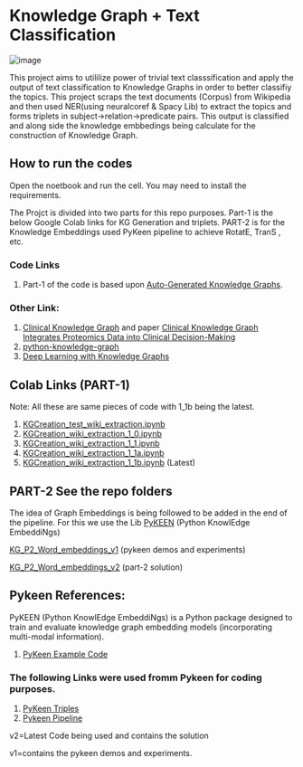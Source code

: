 # Knowledge Graph + Text Classification
![image](https://user-images.githubusercontent.com/61950234/115834369-28a90000-a3e3-11eb-9b62-7767173400a7.png)

This project aims to utililize power of trivial text classsification and apply the output of text classification to Knowledge Graphs in order to better classifiy the topics.
This project scraps the text documents (Corpus) from Wikipedia and then used NER(using neuralcoref & Spacy Lib) to extract the topics and forms triplets in subject->relation->predicate pairs. This output is classified and along side the knowledge embbedings being calculate for the construction of Knowledge Graph.
## How to run the codes
Open the noetbook and run the cell.
You may need to install the requirements.

The Projct is divided into two parts for this repo purposes.
Part-1 is the below Google Colab links for KG Generation and triplets.
PART-2 is for the Knowledge Embeddings used PyKeen pipeline to achieve RotatE, TranS , etc.

### Code Links
1. Part-1 of the code is based upon [Auto-Generated Knowledge Graphs](https://towardsdatascience.com/auto-generated-knowledge-graphs-92ca99a81121).
### Other Link:
1. [Clinical Knowledge Graph](https://github.com/MannLabs/CKG) and paper [Clinical Knowledge Graph Integrates Proteomics Data into Clinical Decision-Making](https://www.biorxiv.org/content/10.1101/2020.05.09.084897v1)
2. [python-knowledge-graph](https://github.com/bdmarius/python-knowledge-graph/blob/master/knowledgegraph.py)
3. [Deep Learning with Knowledge Graphs](https://medium.com/octavian-ai/deep-learning-with-knowledge-graphs-3df0b469a61a)

## Colab Links (PART-1) 
Note: All these are same pieces of code with 1_1b being the latest.
1. [KGCreation_test_wiki_extraction.ipynb](https://colab.research.google.com/drive/18Wls31YHwsHmUyp8g3bPV7qWjLPRLoQg?usp=sharing)
2. [KGCreation_wiki_extraction_1_0.ipynb](https://colab.research.google.com/drive/1CJ229lVm1KDpqLxXUpdKLHG1ufGD0_xt?usp=sharing)
3. [KGCreation_wiki_extraction_1_1.ipynb](https://colab.research.google.com/drive/1Es3Yh2EWQIWQSSeCwS2sG3qKP05-J28a?usp=sharing)
4. [KGCreation_wiki_extraction_1_1a.ipynb](https://colab.research.google.com/drive/1RqkaqGldt6ImH6PV7mXqb5iPgQWwFgQO?usp=sharing)
5. [KGCreation_wiki_extraction_1_1b.ipynb](https://colab.research.google.com/drive/1VBBiy-PaIGbSpFZbGmsKiJutipZjgPXh?usp=sharing) (Latest)

## PART-2 See the repo folders
The idea of Graph Embeddings is being followed to be added in the end of the pipeline. For this we use the Lib [PyKEEN](https://github.com/pykeen/pykeen) (Python KnowlEdge EmbeddiNgs)

[KG_P2_Word_embeddings_v1](https://github.com/ShahzebFarruk/Knowledge-graph-part2/tree/main/KG_P2_Word_embeddings_v1) (pykeen demos and experiments)

[KG_P2_Word_embeddings_v2](https://github.com/ShahzebFarruk/Knowledge-graph-part2/tree/main/KG_P2_Graph_embeddings_v2) (part-2 solution)


## Pykeen References:
PyKEEN (Python KnowlEdge EmbeddiNgs) is a Python package designed to train and evaluate knowledge graph embedding models (incorporating multi-modal information).
1. [PyKeen Example Code](https://github.com/pykeen/pykeen/blob/master/notebooks/hello_world/Hello%20World!.ipynb)
### The following Links were used fromm Pykeen for coding purposes. 
1. [PyKeen Triples](https://pykeen.readthedocs.io/en/latest/reference/triples.html)
2. [Pykeen Pipeline](https://pykeen.readthedocs.io/en/latest/api/pykeen.pipeline.pipeline.html#pykeen.pipeline.pipeline)

v2=Latest Code being used and contains the solution

v1=contains the pykeen demos and experiments.
